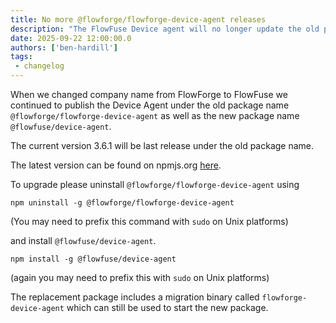 ```yaml
---
title: No more @flowforge/flowforge-device-agent releases
description: "The FlowFuse Device agent will no longer update the old package name"
date: 2025-09-22 12:00:00.0
authors: ['ben-hardill']
tags:
 - changelog
---
```


When we changed company name from FlowForge to FlowFuse we continued to publish the Device Agent under the old package name `@flowforge/flowforge-device-agent` as well as the new package name `@flowfuse/device-agent`.

The current version 3.6.1 will be last release under the old package name.

The latest version can be found on npmjs.org [here](https://www.npmjs.com/package/@flowfuse/device-agent).

To upgrade please uninstall `@flowforge/flowforge-device-agent` using

```
npm uninstall -g @flowforge/flowforge-device-agent
```

(You may need to prefix this command with `sudo` on Unix platforms)

and install `@flowfuse/device-agent`.

```
npm install -g @flowfuse/device-agent
```

(again you may need to prefix this with `sudo` on Unix platforms)


The replacement package includes a migration binary called `flowforge-device-agent` which can still be used to start the new package.